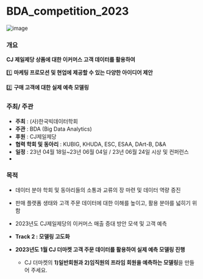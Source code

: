 # BDA_competition_2023

![image](https://github.com/ImJaeSung/BDA_competition_2023/assets/113405066/0346708a-89ac-4a03-a61f-d416d3c8b07f)

### 개요

**CJ 제일제당 상품에 대한 이커머스 고객 데이터를 활용하여**

1️⃣ **마케팅 프로모션 및 현업에 제공할 수 있는 다양한 아이디어 제안**

2️⃣ **구매 고객에 대한 실제 예측 모델링**

### 주최/ 주관

- **주최** : (사)한국빅데이터학회
- **주관** : BDA (Big Data Analytics)
- **후원** : CJ제일제당
- **협력 학회 및 동아리** : KUBIG, KHUDA, ESC, ESAA, DArt-B, D&A
- **일정** : 23년 04월 18일~23년 06월 04일 / 23년 06월 24일 시상 및 컨퍼런스
- 
### 목적

- 데이터 분야 학회 및 동아리들의 소통과 교류의 장 마련 및 데이터 역량 증진
- 판매 플랫폼 생태와 고객 주문 데이터에 대한 이해를 높이고, 활용 분야를 넓히기 위함
- 2023년도 CJ제일제당의 이커머스 매출 증대 방안 모색 및 고객 예측

- **Track 2 : 모델링 고도화** 

- **2023년도 1월 CJ 더마켓 고객 주문 데이터를 활용하여 실제 예측 모델링 진행**
    - CJ 더마켓의 **1)일반회원과 2)임직원의 프라임 회원을 예측하는 모델링**을 만들어 주세요.
